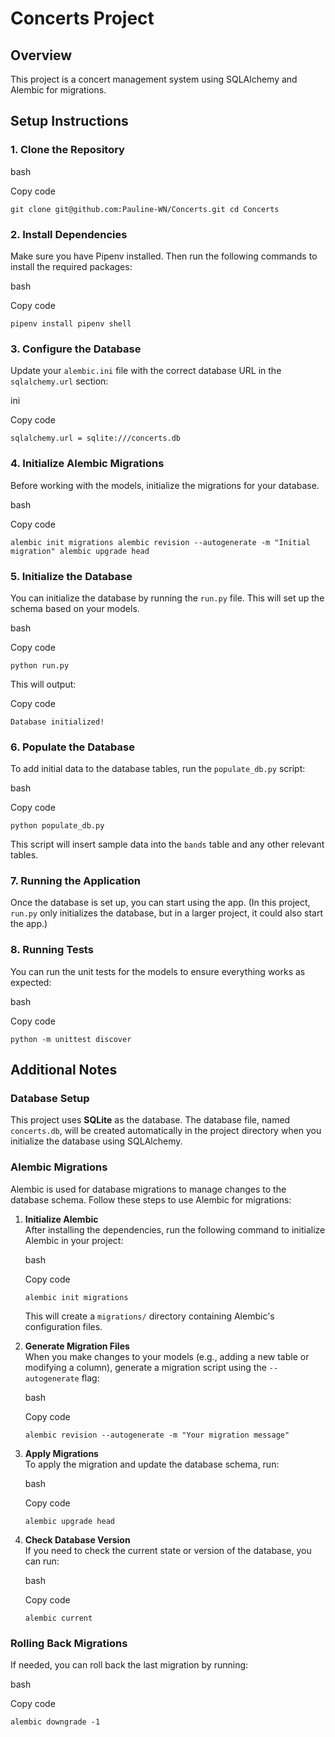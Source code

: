 Concerts Project
================

Overview
--------

This project is a concert management system using SQLAlchemy and Alembic for migrations.

Setup Instructions
------------------

### 1\. Clone the Repository

bash

Copy code

`git clone git@github.com:Pauline-WN/Concerts.git
cd Concerts`

### 2\. Install Dependencies

Make sure you have Pipenv installed. Then run the following commands to install the required packages:

bash

Copy code

`pipenv install
pipenv shell`

### 3\. Configure the Database

Update your `alembic.ini` file with the correct database URL in the `sqlalchemy.url` section:

ini

Copy code

`sqlalchemy.url = sqlite:///concerts.db`

### 4\. Initialize Alembic Migrations

Before working with the models, initialize the migrations for your database.

bash

Copy code

`alembic init migrations
alembic revision --autogenerate -m "Initial migration"
alembic upgrade head`

### 5\. Initialize the Database

You can initialize the database by running the `run.py` file. This will set up the schema based on your models.

bash

Copy code

`python run.py`

This will output:

Copy code

`Database initialized!`

### 6\. Populate the Database

To add initial data to the database tables, run the `populate_db.py` script:

bash

Copy code

`python populate_db.py`

This script will insert sample data into the `bands` table and any other relevant tables.

### 7\. Running the Application

Once the database is set up, you can start using the app. (In this project, `run.py` only initializes the database, but in a larger project, it could also start the app.)

### 8\. Running Tests

You can run the unit tests for the models to ensure everything works as expected:

bash

Copy code

`python -m unittest discover`

Additional Notes
----------------

### Database Setup

This project uses **SQLite** as the database. The database file, named `concerts.db`, will be created automatically in the project directory when you initialize the database using SQLAlchemy.

### Alembic Migrations

Alembic is used for database migrations to manage changes to the database schema. Follow these steps to use Alembic for migrations:

1.  **Initialize Alembic**\
    After installing the dependencies, run the following command to initialize Alembic in your project:

    bash

    Copy code

    `alembic init migrations`

    This will create a `migrations/` directory containing Alembic's configuration files.

2.  **Generate Migration Files**\
    When you make changes to your models (e.g., adding a new table or modifying a column), generate a migration script using the `--autogenerate` flag:

    bash

    Copy code

    `alembic revision --autogenerate -m "Your migration message"`

3.  **Apply Migrations**\
    To apply the migration and update the database schema, run:

    bash

    Copy code

    `alembic upgrade head`

4.  **Check Database Version**\
    If you need to check the current state or version of the database, you can run:

    bash

    Copy code

    `alembic current`

### Rolling Back Migrations

If needed, you can roll back the last migration by running:

bash

Copy code

`alembic downgrade -1`